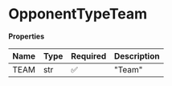 # OpponentTypeTeam

**Properties**

| Name | Type | Required | Description |
| :--- | :--- | :------- | :---------- |
| TEAM | str  | ✅       | "Team"      |

<!-- This file was generated by liblab | https://liblab.com/ -->
